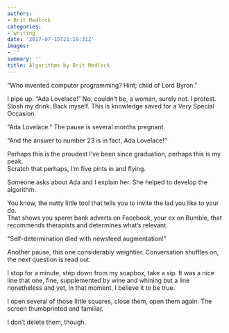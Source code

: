 ```yaml
---
authors:
- Brit Medlock
categories:
- writing
date: '2017-07-15T21:19:31Z'
images:
- ''
summary: ''
title: Algorithms by Brit Medlock
---
```

“Who invented computer programming? Hint; child of Lord Byron.”<br>

I pipe up. “Ada Lovelace!” No, couldn’t be, a woman, surely not. I protest. Slosh my drink. Back myself. This is knowledge saved for a Very Special Occasion.<br> 

“Ada Lovelace.” The pause is several months pregnant.<br>

“And the answer to number 23 is in fact, Ada Lovelace!”<br> 

Perhaps this is the proudest I’ve been since graduation, perhaps this is my peak.  
Scratch that perhaps, I’m five pints in and flying.<br>

Someone asks about Ada and I explain her. She helped to develop the algorithm.<br>

You know, the natty little tool that tells you to invite the lad you like to your do.<br> 
That shows you sperm bank adverts on Facebook, your ex on Bumble, that recommends therapists and determines what’s relevant.<br>

“Self-determination died with newsfeed augmentation!”<br>

Another pause, this one considerably weightier. Conversation shuffles on, the next question is read out.<br> 

I stop for a minute, step down from my soapbox, take a sip. It was a nice line that one, fine, supplemented by wine and whining but a line nonetheless and yet, in that moment, I believe it to be true.<br> 

I open several of those little squares, close them, open them again. The screen thumbprinted and familiar.<br>


I don’t delete them, though.